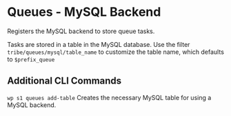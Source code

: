 # Queues - MySQL Backend

Registers the MySQL backend to store queue tasks.

Tasks are stored in a table in the MySQL database. Use the filter
`tribe/queues/mysql/table_name` to customize the table name, which
defaults to `$prefix_queue`

## Additional CLI Commands

`wp s1 queues add-table`
Creates the necessary MySQL table for using a MySQL backend.
